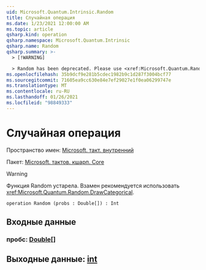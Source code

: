 ```yaml
---
uid: Microsoft.Quantum.Intrinsic.Random
title: Случайная операция
ms.date: 1/23/2021 12:00:00 AM
ms.topic: article
qsharp.kind: operation
qsharp.namespace: Microsoft.Quantum.Intrinsic
qsharp.name: Random
qsharp.summary: >-
  > [!WARNING]

  > Random has been deprecated. Please use <xref:Microsoft.Quantum.Random.DrawCategorical> instead.
ms.openlocfilehash: 35b9dcf9e281b5cdec1982b9c1d287f3004bcf77
ms.sourcegitcommit: 71605ea9cc630e84e7ef29027e1f0ea06299747e
ms.translationtype: MT
ms.contentlocale: ru-RU
ms.lasthandoff: 01/26/2021
ms.locfileid: "98849333"
---
```

# <a name="random-operation"></a>Случайная операция

Пространство имен: [Microsoft. такт. внутренний](xref:Microsoft.Quantum.Intrinsic)

Пакет: [Microsoft. тактов. кшарп. Core](https://nuget.org/packages/Microsoft.Quantum.QSharp.Core)


> [!WARNING]
> Функция Random устарела. Взамен рекомендуется использовать <xref:Microsoft.Quantum.Random.DrawCategorical>.



```qsharp
operation Random (probs : Double[]) : Int
```


## <a name="input"></a>Входные данные

### <a name="probs--double"></a>пробс: [Double](xref:microsoft.quantum.lang-ref.double)[]





## <a name="output--int"></a>Выходные данные: [int](xref:microsoft.quantum.lang-ref.int)


